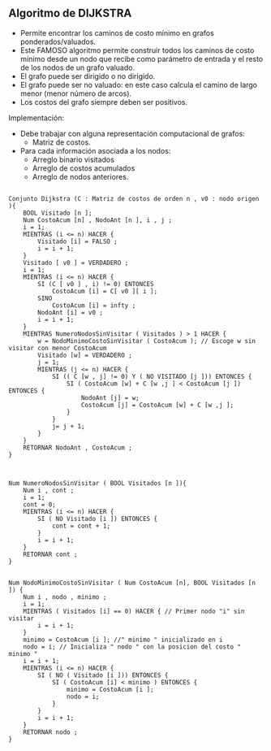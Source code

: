 ## Algoritmo de DIJKSTRA

- Permite encontrar los caminos de costo mínimo en grafos ponderados/valuados.
- Este FAMOSO algoritmo permite construir todos los caminos de costo
  mínimo desde un nodo que recibe como parámetro de entrada y el
  resto de los nodos de un grafo valuado.
- El grafo puede ser dirigido o no dirigido.
- El grafo puede ser no valuado: en este caso calcula el camino de largo
  menor (menor número de arcos).
- Los costos del grafo siempre deben ser positivos.

Implementación:
- Debe trabajar con alguna representación computacional de grafos: 
	- Matriz de costos.
- Para cada información asociada a los nodos:
	- Arreglo binario visitados
	- Arreglo de costos acumulados
	- Arreglo de nodos anteriores.

~~~

Conjunto Dijkstra (C : Matriz de costos de orden n , v0 : nodo origen ){
	BOOL Visitado [n ];
	Num CostoAcum [n] , NodoAnt [n ], i , j ;
	i = 1;
	MIENTRAS (i <= n) HACER {
		Visitado [i] = FALSO ;
		i = i + 1;
	}
	Visitado [ v0 ] = VERDADERO ;
	i = 1;
	MIENTRAS (i <= n) HACER {
		SI (C [ v0 ] , i) != 0) ENTONCES
			CostoAcum [i] = C[ v0 ][ i ];
		SINO
			CostoAcum [i] = infty ;
		NodoAnt [i] = v0 ;
		i = i + 1;
	}
	MIENTRAS NumeroNodosSinVisitar ( Visitados ) > 1 HACER {
		w = NodoMinimoCostoSinVisitar ( CostoAcum ); // Escoge w sin visitar con menor CostoAcum
		Visitado [w] = VERDADERO ;
		j = 1;
		MIENTRAS (j <= n) HACER {
			SI (( C [w , j] != 0) Y ( NO VISITADO [j ])) ENTONCES {
				SI ( CostoAcum [w] + C [w ,j ] < CostoAcum [j ]) ENTONCES {
					NodoAnt [j] = w;
					CostoAcum [j] = CostoAcum [w] + C [w ,j ];
				}
			}
			j= j + 1;
		}
	}
	RETORNAR NodoAnt , CostoAcum ;
}



Num NumeroNodosSinVisitar ( BOOL Visitados [n ]){
	Num i , cont ;
	i = 1;
	cont = 0;
	MIENTRAS (i <= n) HACER {
		SI ( NO Visitado [i ]) ENTONCES {
			cont = cont + 1;
		}
		i = i + 1;
	}
	RETORNAR cont ;
}


Num NodoMinimoCostoSinVisitar ( Num CostoAcum [n], BOOL Visitados [n ]) {
	Num i , nodo , minimo ;
	i = 1;
	MIENTRAS ( Visitados [i] == 0) HACER { // Primer nodo "i" sin visitar
		i = i + 1;
	}
	minimo = CostoAcum [i ]; //" minimo " inicializado en i
	nodo = i; // Inicializa " nodo " con la posicion del costo " minimo "
	i = i + 1;
	MIENTRAS (i <= n) HACER {
		SI ( NO ( Visitado [i ])) ENTONCES {
			SI ( CostoAcum [i] < minimo ) ENTONCES {
				minimo = CostoAcum [i ];
				nodo = i;
			}
		}
		i = i + 1;
	}
	RETORNAR nodo ;
}
~~~
